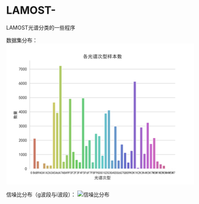 # LAMOST-
LAMOST光谱分类的一些程序

数据集分布：
![样本分布](/pic/光谱次型样本数.png)

信噪比分布（g波段与i波段）：
![信噪比分布](/pic/信噪比分布.svg)
